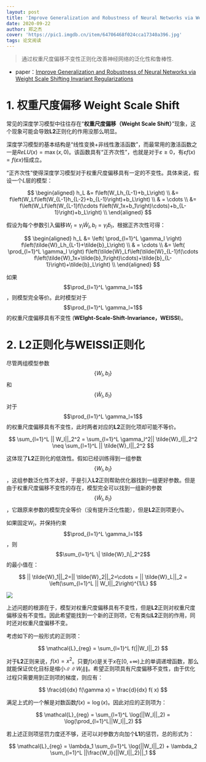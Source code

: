 ```yaml
---
layout: post
title: 'Improve Generalization and Robustness of Neural Networks via Weight Scale Shifting Invariant Regularizations'
date: 2020-09-22
author: 郑之杰
cover: 'https://pic1.imgdb.cn/item/64706468f024cca17340a396.jpg'
tags: 论文阅读
---
```


> 通过权重尺度偏移不变性正则化改善神经网络的泛化性和鲁棒性.

- paper：[Improve Generalization and Robustness of Neural Networks via Weight Scale Shifting Invariant Regularizations](https://arxiv.org/abs/2008.02965)

# 1. 权重尺度偏移 Weight Scale Shift

常见的深度学习模型中往往存在“**权重尺度偏移（Weight Scale Shift）**”现象，这个现象可能会导致**L2**正则化的作用没那么明显。

深度学习模型的基本结构是“线性变换+非线性激活函数”，而最常用的激活函数之一是$ReLU(x)=\max(x,0)$。该函数具有“正齐次性”，也就是对于$ε≥0$，有$εf(x)=f(εx)$恒成立。

“正齐次性”使得深度学习模型对于权重尺度偏移具有一定的不变性。具体来说，假设一个$L$层的模型：

$$
\begin{aligned}
h_L &= f\left(W_Lh_{L-1}+b_L\right) \\
&= f\left(W_Lf\left(W_{L-1}h_{L-2}+b_{L-1}\right)+b_L\right) \\
& = \cdots \\
&= f\left(W_Lf\left(W_{L-1}f(\cdots f\left(W_1x+b_1\right)\cdots)+b_{L-1}\right)+b_L\right) \\
\end{aligned}
$$

假设为每个参数引入偏移$W_l=\gamma_l\tilde{W}_l,b_l=\gamma_l\tilde{b}_l$，根据正齐次性可得：

$$
\begin{aligned}
h_L &= \left( \prod_{l=1}^L \gamma_l \right) f\left(\tilde{W}_Lh_{L-1}+\tilde{b}_L\right) \\
& = \cdots \\
&= \left( \prod_{l=1}^L \gamma_l \right) f\left(\tilde{W}_Lf\left(\tilde{W}_{L-1}f(\cdots f\left(\tilde{W}_1x+\tilde{b}_1\right)\cdots)+\tilde{b}_{L-1}\right)+\tilde{b}_L\right) \\
\end{aligned}
$$

如果$$\prod_{l=1}^L \gamma_l=1$$，则模型完全等价。此时模型对于$$\prod_{l=1}^L \gamma_l=1$$的权重尺度偏移具有不变性 (**WEIght-Scale-Shift-Invariance，WEISSI**)。

# 2. L2正则化与WEISSI正则化

尽管两组模型参数$$\{W_l,b_l\}$$和$$\{\tilde{W}_l,\tilde{b}_l\}$$对于$$\prod_{l=1}^L \gamma_l=1$$的权重尺度偏移具有不变性，此时两者对应的**L2**正则化项却可能不等价。

$$
\sum_{l=1}^L || W_l||_2^2 = \sum_{l=1}^L \gamma_l^2|| \tilde{W}_l||_2^2 \neq \sum_{l=1}^L || \tilde{W}_l||_2^2
$$

这体现了**L2**正则化的低效性。假如已经训练得到一组参数$$\{W_l,b_l\}$$，这组参数泛化性不太好，于是引入**L2**正则帮助优化器找到一组更好参数。但是由于权重尺度偏移不变性的存在，模型完全可以找到一组新的参数$$\{\tilde{W}_l,\tilde{b}_l\}$$，它跟原来参数的模型完全等价（没有提升泛化性能），但是**L2**正则项更小。

如果固定$W_l$，并保持约束$$\prod_{l=1}^L \gamma_l=1$$，则$$\sum_{l=1}^L \| \tilde{W}_l\|_2^2$$的最小值在：

$$
|| \tilde{W}_1||_2=|| \tilde{W}_2||_2=\cdots = || \tilde{W}_L||_2 = \left(\sum_{l=1}^L || W_l||_2\right)^{1/L}
$$

![](https://pic1.imgdb.cn/item/64706c3bf024cca1734b6ee2.jpg)

上述问题的根源在于，模型对权重尺度偏移具有不变性，但是**L2**正则对权重尺度偏移没有不变性。因此希望能找到一个新的正则项，它有类似**L2**正则的作用，同时还对权重尺度偏移不变。

考虑如下的一般形式的正则项：

$$ \mathcal{L}_{reg} = \sum_{l=1}^L f(||W_l||_2) $$

对于**L2**正则来说，$f(x)=x^2$。只要$f(x)$是关于$x$在$[0,+∞)$上的单调递增函数，那么就能保证优化目标是缩小$\|\|W_l\|\|$。希望正则项具有尺度偏移不变性，由于优化过程只需要用到正则项的梯度，则应有：

$$
\frac{d}{dx} f(\gamma x) = \frac{d}{dx} f( x)
$$

满足上式的一个解是对数函数$f(x) =\log(x)$。因此对应的正则项为：

$$ \mathcal{L}_{reg} = \sum_{l=1}^L \log(||W_l||_2) =  \log(\prod_{l=1}^L||W_l||_2) $$

若上述正则项惩罚力度还不够，还可以对参数方向加个**L1**的惩罚，总的形式为：

$$ \mathcal{L}_{reg} = \lambda_1 \sum_{l=1}^L \log(||W_l||_2) + \lambda_2 \sum_{l=1}^L ||\frac{W_l}{||W_l||_2}||_1 $$